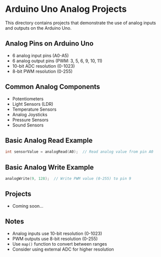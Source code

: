 # Arduino Uno Analog Projects

This directory contains projects that demonstrate the use of analog inputs and outputs on the Arduino Uno.

## Analog Pins on Arduino Uno
- 6 analog input pins (A0-A5)
- 6 analog output pins (PWM: 3, 5, 6, 9, 10, 11)
- 10-bit ADC resolution (0-1023)
- 8-bit PWM resolution (0-255)

## Common Analog Components
- Potentiometers
- Light Sensors (LDR)
- Temperature Sensors
- Analog Joysticks
- Pressure Sensors
- Sound Sensors

## Basic Analog Read Example
```cpp
int sensorValue = analogRead(A0);  // Read analog value from pin A0
```

## Basic Analog Write Example
```cpp
analogWrite(9, 128);  // Write PWM value (0-255) to pin 9
```

## Projects
- Coming soon...

## Notes
- Analog inputs use 10-bit resolution (0-1023)
- PWM outputs use 8-bit resolution (0-255)
- Use `map()` function to convert between ranges
- Consider using external ADC for higher resolution 